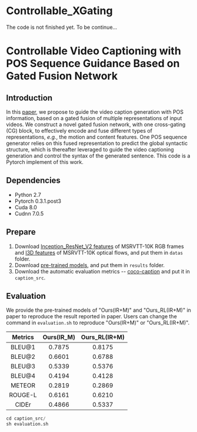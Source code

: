 # Controllable_XGating
The code is not finished yet.
To be continue...

# Controllable Video Captioning with POS Sequence Guidance Based on Gated Fusion Network
## Introduction
In this [paper](https://arxiv.org/abs/1908.10072), we propose to guide the video caption generation with POS information, based on a gated fusion of multiple representations of input videos. We construct a novel gated fusion network, with one cross-gating (CG) block, to effectively encode and fuse different types of representations, *e.g.*, the motion and content features. One POS sequence generator relies on this fused representation to predict the global syntactic structure, which is thereafter leveraged to guide the video captioning generation and control the syntax of the generated sentence. 
This code is a Pytorch implement of this work.

## Dependencies
* Python 2.7
* Pytorch 0.3.1.post3
* Cuda 8.0
* Cudnn 7.0.5

## Prepare
1. Download [Inception_ResNet_V2 features]() of MSRVTT-10K RGB frames and [I3D features]() of MSRVTT-10K optical flows, and put them in `datas` folder.
2. Download [pre-trained models](), and put them in `results` folder.
3. Download the automatic evaluation metrics -- [coco-caption](https://github.com/tylin/coco-caption) and put it in `caption_src`.

## Evaluation
We provide the pre-trained models of "Ours(IR+M)" and "Ours_RL(IR+M)" in paper to reproduce the result reported in paper. Users can change the command in `evaluation.sh` to reproduce "Ours(IR+M)" or "Ours_RL(IR+M)".

Metrics | Ours(IR_M) | Ours_RL(IR+M)
:-: | :-: | :-: 
BLEU@1 | 0.7875 | 0.8175 |
BLEU@2 | 0.6601 | 0.6788 |
BLEU@3 | 0.5339 | 0.5376 |
BLEU@4 | 0.4194 | 0.4128 |
METEOR | 0.2819 | 0.2869 |
ROUGE-L| 0.6161 | 0.6210 |
CIDEr  | 0.4866 | 0.5337 |

```python
cd caption_src/
sh evaluation.sh
```